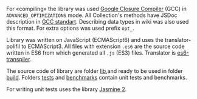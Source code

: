 For «compiling» the library was used [Google Closure Compiler](https://github.com/google/closure-compiler) (GCC) in `ADVANCED_OPTIMIZATIONS` mode.
All Collection's  methods have JSDoc description in [GCC standart](https://developers.google.com/closure/compiler/docs/js-for-compiler). Describing data types in wiki was also used this format. For extra options was used prefix `opt_`.

Library was written on JavaScript (ECMAScript6) and uses the translator-polifil to ECMAScript3.
All files with extension `.es6` are the source code written in ES6 from which generated all `.js` (ES3) files. Translator is [es6-transpiler](https://github.com/termi/es6-transpiler).

The source code of library are folder [lib](https://github.com/kobezzza/Collection/tree/master/lib),and ready to be used in folder [build](https://github.com/kobezzza/Collection/tree/master/build).
Folders [tests](https://github.com/kobezzza/Collection/tree/master/tests) and [benchmarks](https://github.com/kobezzza/Collection/tree/master/benchmarks) contain unit tests and benchmarks.

For writing unit tests uses the library [Jasmine 2](https://github.com/pivotal/jasmine).
